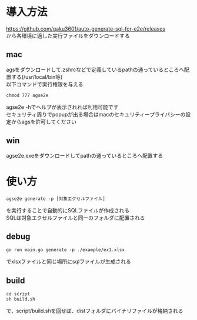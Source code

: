 # 導入方法
https://github.com/gaku3601/auto-generate-sql-for-e2e/releases  
から各環境に適した実行ファイルをダウンロードする  
## mac
agsをダウンロードして.zshrcなどで定義しているpathの通っているところへ配置する(/usr/local/bin等)  
以下コマンドで実行権限を与える  
```
chmod 777 agse2e
```

agse2e -hでヘルプが表示されれば利用可能です  
セキュリティ周りでpopupが出る場合はmacのセキュリティープライバシーの設定からagsを許可してください　　

## win
agse2e.exeをダウンロードしてpathの通っているところへ配置する  

# 使い方
```
agse2e generate -p [対象エクセルファイル]
```
を実行することで自動的にSQLファイルが作成される  
SQLは対象エクセルファイルと同一のフォルダに配置される

## debug

```
go run main.go generate -p ./example/ex1.xlsx
```
でxlsxファイルと同じ場所にsqlファイルが生成される

## build

```
cd script
sh build.sh
```
で、script/build.shを回せば、distフォルダにバイナリファイルが格納される
